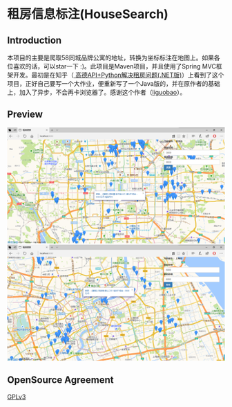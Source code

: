 # 租房信息标注(HouseSearch)

## Introduction
本项目的主要是爬取58同城品牌公寓的地址，转换为坐标标注在地图上。如果各位喜欢的话，可以star一下 :)。此项目是Maven项目，并且使用了Spring MVC框架开发。最初是在知乎（[
高德API+Python解决租房问题(.NET版)](https://zhuanlan.zhihu.com/p/21960329)）上看到了这个项目，正好自己要写一个大作业，便重新写了一个Java版的，并在原作者的基础上，加入了异步，不会再卡浏览器了。感谢这个作者（[liguobao](https://github.com/liguobao/58HouseSearch)）。

## Preview
![](https://github.com/SkyAndCode/HouseSearch/blob/master/img/01.png)
![](https://github.com/SkyAndCode/HouseSearch/blob/master/img/02.png)

## OpenSource Agreement
[GPLv3](https://github.com/SkyAndCode/HouseSearch/blob/master/LICENSE)
